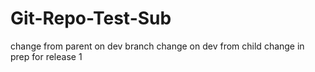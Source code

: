 Git-Repo-Test-Sub
=================
change from parent on dev branch
change on dev from child
change in prep for release 1